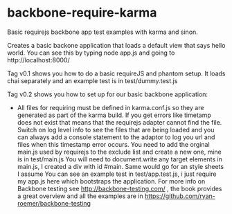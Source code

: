 backbone-require-karma
======================

Basic requirejs backbone app test examples with karma and sinon.

Creates a basic backone application that loads a default view that says hello world. You can see this by typing node app.js and going to http://localhost:8000/

Tag v0.1 shows you how to do a basic requireJS and phantom setup. It loads chai separately and an example test is in test/dummy.test.js

Tag v0.2 shows you how to set up for our basic backbone application:
- All files for requiring must be defined in karma.conf.js so they are generated as part of the karma build. If you get errors like timetamp does not exist that
means that the requirejs adapter cannot find the file. Switch on log level info to see the files that are being loaded and you can always add a
console statement to the adaptor to log you url and files when this timestamp error occurs.
You need to add the orginal main.js used by requirejs to the exclude list and create a new one, mine is in test/main.js
You will need to document.write any target elements in main.js, I created a div with id #main.
Same would go for an style sheets I assume
You can see an example test in test/app.test.js, i just require my app.js here which bootstraps the application.
For more info on Backbone testing see http://backbone-testing.com/ , the book provides a great overview and all the examples are in https://github.com/ryan-roemer/backbone-testing


